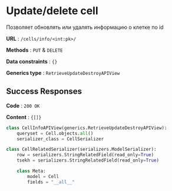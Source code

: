 # Update/delete cell

Позволяет обновлять или удалять информацию о клетке по id

**URL** : `/cells/info/<int:pk>/`

**Methods** : `PUT` & `DELETE`

**Data constraints** : `{}`

**Generics type** : `RetrieveUpdateDestroyAPIView`

## Success Responses

**Code** : `200 OK`

**Content** : `{[]}`

```python
class CellInfoAPIView(generics.RetrieveUpdateDestroyAPIView):
    queryset = Cell.objects.all()
    serializer_class = CellSerializer
```

```python
class CellRelatedSerializer(serializers.ModelSerializer):
    row = serializers.StringRelatedField(read_only=True)
    tsekh = serializers.StringRelatedField(read_only=True)

    class Meta:
        model = Cell
        fields = "__all__"
```